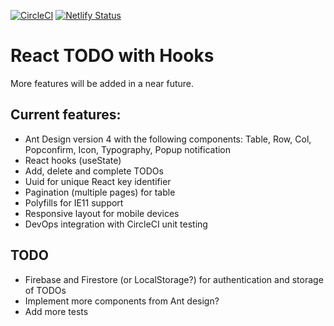 [![CircleCI](https://circleci.com/gh/w3bdesign/todo-hooks.svg?style=svg)](https://circleci.com/gh/w3bdesign/todo-hooks)
[![Netlify Status](https://api.netlify.com/api/v1/badges/664a6adc-81e2-41cc-83e2-f0223f48ba70/deploy-status)](https://app.netlify.com/sites/react-todo-hooks/deploys)

# React TODO with Hooks

More features will be added in a near future.

## Current features:

- Ant Design version 4 with the following components: Table, Row, Col, Popconfirm, Icon, Typography, Popup notification
- React hooks (useState)
- Add, delete and complete TODOs
- Uuid for unique React key identifier
- Pagination (multiple pages) for table
- Polyfills for IE11 support
- Responsive layout for mobile devices
- DevOps integration with CircleCI unit testing

## TODO

- Firebase and Firestore (or LocalStorage?) for authentication and storage of TODOs
- Implement more components from Ant design?
- Add more tests
